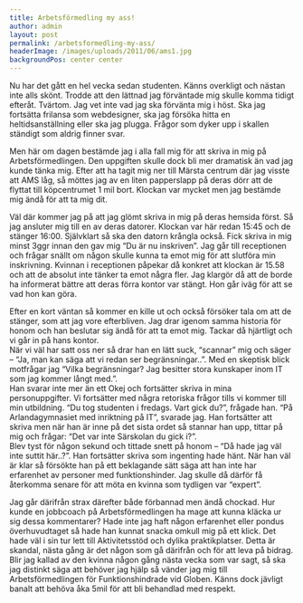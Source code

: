 ```yaml
---
title: Arbetsförmedling my ass!
author: admin
layout: post
permalink: /arbetsformedling-my-ass/
headerImage: /images/uploads/2011/06/ams1.jpg
backgroundPos: center center
---
```


Nu har det gått en hel vecka sedan studenten. Känns overkligt och nästan inte alls skönt. Trodde att den lättnad jag förväntade mig skulle komma tidigt efteråt. Tvärtom. Jag vet inte vad jag ska förvänta mig i höst. Ska jag fortsätta frilansa som webdesigner, ska jag försöka hitta en heltidsanställning eller ska jag plugga. Frågor som dyker upp i skallen ständigt som aldrig finner svar.

Men här om dagen bestämde jag i alla fall mig för att skriva in mig på Arbetsförmedlingen. Den uppgiften skulle dock bli mer dramatisk än vad jag kunde tänka mig. Efter att ha tagit mig ner till Märsta centrum där jag visste att AMS låg, så möttes jag av en liten papperslapp på deras dörr att de flyttat till köpcentrumet 1 mil bort. Klockan var mycket men jag bestämde mig ändå för att ta mig dit.  

Väl där kommer jag på att jag glömt skriva in mig på deras hemsida först. Så jag ansluter mig till en av deras datorer. Klockan var här redan 15:45 och de stänger 16:00. Självklart så ska den datorn krångla också. Fick skriva in mig minst 3ggr innan den gav mig &#8220;Du är nu inskriven&#8221;. Jag går till receptionen och frågar snällt om någon skulle kunna ta emot mig för att slutföra min inskrivning. Kvinnan i receptionen påpekar då konkret att klockan är 15.58 och att de absolut inte tänker ta emot några fler. Jag klargör då att de borde ha informerat bättre att deras förra kontor var stängt. Hon går iväg för att se vad hon kan göra.

Efter en kort väntan så kommer en kille ut och också försöker tala om att de stänger, som att jag vore efterbliven. Jag drar igenom samma historia för honom och han beslutar sig ändå för att ta emot mig. Tackar då hjärtligt och vi går in på hans kontor.  
När vi väl har satt oss ner så drar han en lätt suck, &#8220;scannar&#8221; mig och säger &#8211; &#8220;Ja, man kan säga att vi redan ser begränsningar..&#8221;. Med en skeptisk blick motfrågar jag &#8220;Vilka begränsningar? Jag besitter stora kunskaper inom IT som jag kommer långt med.&#8221;.  
Han svarar inte mer än ett Okej och fortsätter skriva in mina personuppgifter. Vi fortsätter med några retoriska frågor tills vi kommer till min utbildning. &#8220;Du tog studenten i fredags. Vart gick du?&#8221;, frågade han. &#8220;På Arlandagymnasiet med inriktning på IT&#8221;, svarade jag. Han fortsätter att skriva men när han är inne på det sista ordet så stannar han upp, tittar på mig och frågar: &#8220;Det var inte Särskolan du gick i?&#8221;.  
Blev tyst för någon sekund och tittade snett på honom &#8211; &#8220;Då hade jag väl inte suttit här..?&#8221;. Han fortsätter skriva som ingenting hade hänt. När han väl är klar så försökte han på ett beklagande sätt säga att han inte har erfarenhet av personer med funktionshinder. Jag skulle då därför få återkomma senare för att möta en kvinna som tydligen var &#8220;expert&#8221;.

Jag går därifrån strax därefter både förbannad men ändå chockad. Hur kunde en jobbcoach på Arbetsförmedlingen ha mage att kunna kläcka ur sig dessa kommentarer? Hade inte jag haft någon erfarenhet eller pondus överhuvudtaget så hade han kunnat snacka omkull mig på ett klick. Det hade väl i sin tur lett till Aktivitetsstöd och dylika praktikplatser. Detta är skandal, nästa gång är det någon som gå därifrån och för att leva på bidrag. Blir jag kallad av den kvinna någon gång nästa vecka som var sagt, så ska jag distinkt säga att behöver jag hjälp så vänder jag mig till Arbetsförmedlingen för Funktionshindrade vid Globen. Känns dock jävligt banalt att behöva åka 5mil för att bli behandlad med respekt.
